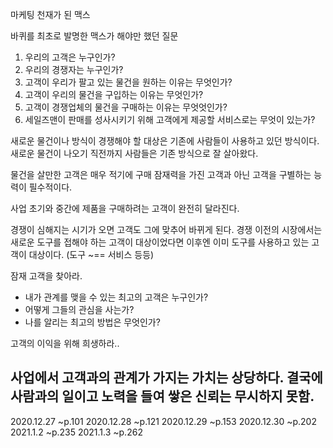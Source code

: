 마케팅 천재가 된 맥스

바퀴를 최초로 발명한 맥스가 해야만 했던 질문 
1. 우리의 고객은 누구인가?
2. 우리의 경쟁자는 누구인가?
3. 고객이 우리가 팔고 있는 물건을 원하는 이유는 무엇인가?
4. 고객이 우리의 물건을 구입하는 이유는 무엇인가?
5. 고객이 경쟁업체의 물건을 구매하는 이유는 무엇엇인가?
6. 세일즈맨이 판매를 성사시키기 위해 고객에게 제공할 서비스로는 무엇이 있는가?

새로운 물건이나 방식이 경쟁해야 할 대상은 기존에 사람들이 사용하고 있던 방식이다. 새로운 물건이 나오기 직전까지 사람들은 기존 방식으로 잘 살아왔다.

물건을 살만한 고객은 매우 적기에 구매 잠재력을 가진 고객과 아닌 고객을 구별하는 능력이 필수적이다.

사업 초기와 중간에 제품을 구매하려는 고객이 완전히 달라진다. 

경쟁이 심해지는 시기가 오면 고객도 그에 맞추어 바뀌게 된다. 경쟁 이전의 시장에서는 새로운 도구를 접해야 하는 고객이 대상이었다면 이후엔 이미 도구를 사용하고 있는 고객이 대상이다. (도구 ~== 서비스 등등)

잠재 고객을 찾아라.
- 내가 관계를 맺을 수 있는 최고의 고객은 누구인가?
- 어떻게 그들의 관심을 사는가?
- 나를 알리는 최고의 방법은 무엇인가? 

고객의 이익을 위해 희생하라.. 

사업에서 고객과의 관계가 가지는 가치는 상당하다. 결국에 사람과의 일이고 노력을 들여 쌓은 신뢰는 무시하지 못함. 
---
2020.12.27 ~p.101
2020.12.28 ~p.121
2020.12.29 ~p.153
2020.12.30 ~p.202
2021.1.2 ~p.235
2021.1.3 ~p.262